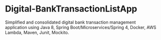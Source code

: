 # Digital-BankTransactionListApp
Simplified and consolidated digital bank transaction management application using Java 8, Spring Boot/Microservices/Spring 4, Docker, AWS Lambda, Maven, Junit, Mockito.

